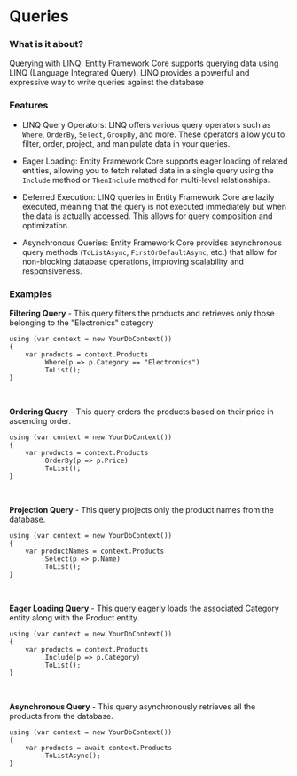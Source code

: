 # Queries

### What is it about?
Querying with LINQ: Entity Framework Core supports querying data using LINQ (Language Integrated Query). LINQ provides a powerful and expressive way to write queries against the database

### Features
* LINQ Query Operators: LINQ offers various query operators such as `Where`, `OrderBy`, `Select`, `GroupBy`, and more. These operators allow you to filter, order, project, and manipulate data in your queries.

* Eager Loading: Entity Framework Core supports eager loading of related entities, allowing you to fetch related data in a single query using the `Include` method or `ThenInclude` method for multi-level relationships.

* Deferred Execution: LINQ queries in Entity Framework Core are lazily executed, meaning that the query is not executed immediately but when the data is actually accessed. This allows for query composition and optimization.

* Asynchronous Queries: Entity Framework Core provides asynchronous query methods (`ToListAsync`, `FirstOrDefaultAsync`, etc.) that allow for non-blocking database operations, improving scalability and responsiveness.


### Examples

**Filtering Query** - This query filters the products and retrieves only those belonging to the "Electronics" category
```
using (var context = new YourDbContext())
{
    var products = context.Products
        .Where(p => p.Category == "Electronics")
        .ToList();
}
```
<br>

**Ordering Query** - This query orders the products based on their price in ascending order.
```
using (var context = new YourDbContext())
{
    var products = context.Products
        .OrderBy(p => p.Price)
        .ToList();
}
```
<br>

**Projection Query** - This query projects only the product names from the database.
```
using (var context = new YourDbContext())
{
    var productNames = context.Products
        .Select(p => p.Name)
        .ToList();
}
```
<br>

**Eager Loading Query** - This query eagerly loads the associated Category entity along with the Product entity.
```
using (var context = new YourDbContext())
{
    var products = context.Products
        .Include(p => p.Category)
        .ToList();
}
```
<br>

**Asynchronous Query** - This query asynchronously retrieves all the products from the database.
```
using (var context = new YourDbContext())
{
    var products = await context.Products
        .ToListAsync();
}
```
<br>
